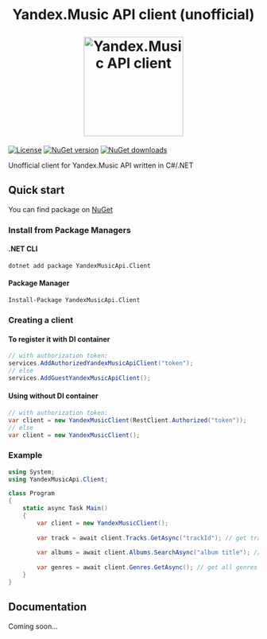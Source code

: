 <h1 align="center">
    <p align="center">Yandex.Music API client (unofficial)</p>
    <img
      height="200"
      width="200"
      src="https://music.yandex.ru/blocks/meta/i/og-image.png?webp=false"
      alt="Yandex.Music API client">
</h1>

[![License](https://img.shields.io/github/license/awakentrue/YandexMusicApiClient?style=flat-square)](./LICENSE)
[![NuGet version](https://img.shields.io/nuget/v/YandexMusicApi.Client.svg?style=flat-square)](https://nuget.org/packages/YandexMusicApi.Client)
[![NuGet downloads](https://img.shields.io/nuget/dt/YandexMusicApi.Client.svg?style=flat-square)](https://nuget.org/packages/YandexMusicApi.Client)

Unofficial client for Yandex.Music API written in C#/.NET

## Quick start
You can find package on [NuGet](https://www.nuget.org/packages/YandexMusicApi.Client)

### Install from Package Managers
#### .NET CLI
```dotnet add package YandexMusicApi.Client```

#### Package Manager
```Install-Package YandexMusicApi.Client```

### Creating a client

#### To register it with DI container
```csharp
// with authorization token:
services.AddAuthorizedYandexMusicApiClient("token");
// else
services.AddGuestYandexMusicApiClient();
```

#### Using without DI container
```csharp
// with authorization token:
var client = new YandexMusicClient(RestClient.Authorized("token"));
// else
var client = new YandexMusicClient();
```

### Example
```csharp
using System;
using YandexMusicApi.Client;

class Program
{
    static async Task Main()
    {
        var client = new YandexMusicClient();
        
        var track = await client.Tracks.GetAsync("trackId"); // get track by id
        
        var albums = await client.Albums.SearchAsync("album title"); // search for albums by title
        
        var genres = await client.Genres.GetAsync(); // get all genres
    }
}
```

## Documentation
Coming soon...
